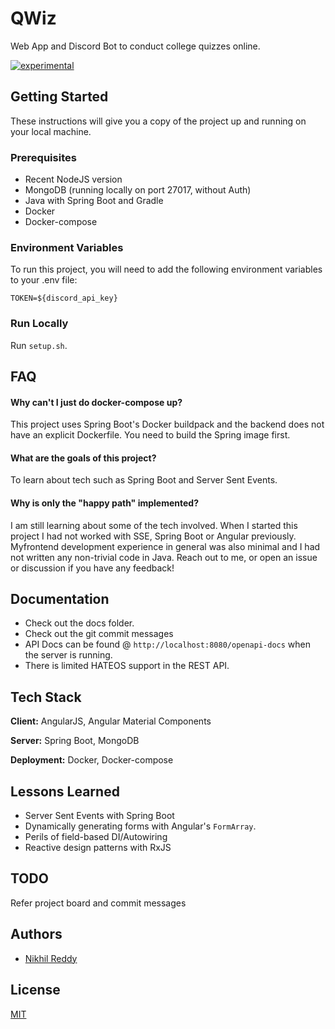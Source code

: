 # QWiz

Web App and Discord Bot to conduct college quizzes online.

[![experimental](http://badges.github.io/stability-badges/dist/experimental.svg)](http://github.com/badges/stability-badges)


## Getting Started

These instructions will give you a copy of the project up and running on your local machine.

### Prerequisites

- Recent NodeJS version
- MongoDB (running locally on port 27017, without Auth)
- Java with Spring Boot and Gradle
- Docker
- Docker-compose

### Environment Variables

To run this project, you will need to add the following environment variables to your .env file:

`TOKEN=${discord_api_key}`

### Run Locally
Run `setup.sh`.


## FAQ

#### Why can't I just do docker-compose up?

This project uses Spring Boot's Docker buildpack and the backend does not have an explicit Dockerfile. You need to build the Spring image first. 

#### What are the goals of this project?
To learn about tech such as Spring Boot and Server Sent Events.

#### Why is only the "happy path" implemented?
I am still learning about some of the tech involved. When I started this project I had not worked with SSE, Spring Boot or Angular previously. Myfrontend development experience in general was also minimal and I had not written any non-trivial code in Java. Reach out to me, or open an issue or discussion if you have any feedback!


## Documentation
- Check out the docs folder.
- Check out the git commit messages
- API Docs can be found @ `http://localhost:8080/openapi-docs` when the server is running.
- There is limited HATEOS support in the REST API.

## Tech Stack

**Client:** AngularJS, Angular Material Components

**Server:** Spring Boot, MongoDB

**Deployment:** Docker, Docker-compose


## Lessons Learned

- Server Sent Events with Spring Boot
- Dynamically generating forms with Angular's `FormArray`.
- Perils of field-based DI/Autowiring
- Reactive design patterns with RxJS

## TODO
Refer project board and commit messages


## Authors

- [Nikhil Reddy](https://www.github.com/npalladium)


## License

[MIT](https://choosealicense.com/licenses/mit/)
